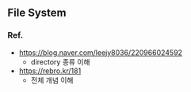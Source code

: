 ## File System

### Ref.
- https://blog.naver.com/leejy8036/220966024592
  -  directory 종류 이해
- https://rebro.kr/181
  - 전체 개념 이해
